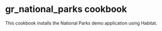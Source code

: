 # gr_national_parks cookbook

This cookbook installs the National Parks demo application using Habitat.
